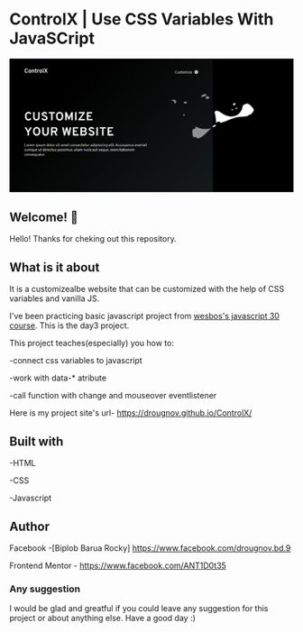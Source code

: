 # ControlX | Use CSS Variables With JavaSCript

![Design preview for ControlX](./images/design.png)

## Welcome! 👋

Hello! Thanks for cheking out this repository.

## What is it about

It is a customizealbe website that can be customized with the help of CSS variables and vanilla JS.

I've been practicing basic javascript project from [wesbos's javascript 30 course](https://courses.wesbos.com/account/access/62adf09d8ed3995269d75c5a). This is the day3 project.

This project teaches(especially) you how to:

-connect css variables to javascript

-work with data-* atribute

-call function with change and mouseover eventlistener

Here is my project site's url-
<https://drougnov.github.io/ControlX/>

## Built with

-HTML

-CSS

-Javascript

## Author

Facebook -[Biplob Barua Rocky] <https://www.facebook.com/drougnov.bd.9>

Frontend Mentor - <https://www.facebook.com/ANT1D0t35>

### Any suggestion

I would be glad and greatful if you could leave any suggestion for this project or about anything else. Have a good day :)
